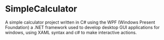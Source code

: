 # SimpleCalculator
A simple calculator project written in C# using the WPF (Windows Present Foundation) a .NET framework used to develop desktop GUI applications for windows, using XAML syntax and c# to make interactive actions.
